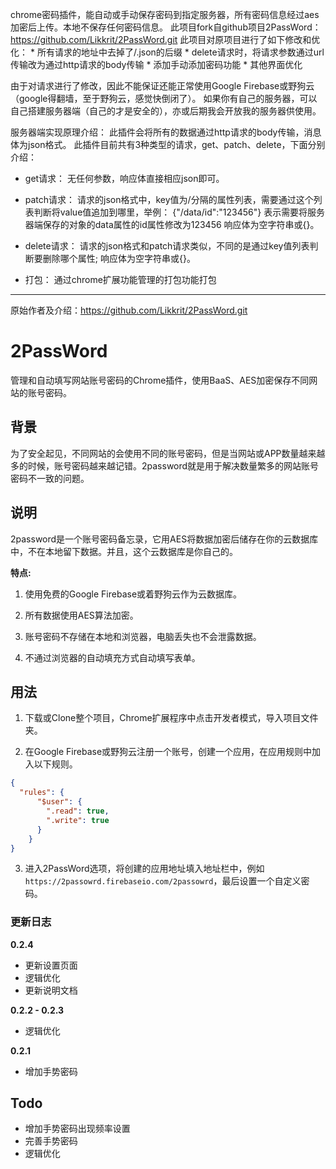 chrome密码插件，能自动或手动保存密码到指定服务器，所有密码信息经过aes加密后上传。本地不保存任何密码信息。
此项目fork自github项目2PassWord：https://github.com/Likkrit/2PassWord.git
此项目对原项目进行了如下修改和优化：
	* 所有请求的地址中去掉了/.json的后缀
	* delete请求时，将请求参数通过url传输改为通过http请求的body传输
	* 添加手动添加密码功能
	* 其他界面优化

由于对请求进行了修改，因此不能保证还能正常使用Google Firebase或野狗云（google得翻墙，至于野狗云，感觉快倒闭了）。
如果你有自己的服务器，可以自己搭建服务器端（自己的才是安全的），亦或后期我会开放我的服务器供使用。

服务器端实现原理介绍：
此插件会将所有的数据通过http请求的body传输，消息体为json格式。
此插件目前共有3种类型的请求，get、patch、delete，下面分别介绍：
* get请求：
无任何参数，响应体直接相应json即可。
* patch请求：
请求的json格式中，key值为/分隔的属性列表，需要通过这个列表判断将value值追加到哪里，举例：
{"/data/id":"123456"}
表示需要将服务器端保存的对象的data属性的id属性修改为123456
响应体为空字符串或{}。

* delete请求：
请求的json格式和patch请求类似，不同的是通过key值列表判断要删除哪个属性;
响应体为空字符串或{}。

* 打包：
通过chrome扩展功能管理的打包功能打包

---

原始作者及介绍：https://github.com/Likkrit/2PassWord.git

# 2PassWord

管理和自动填写网站账号密码的Chrome插件，使用BaaS、AES加密保存不同网站的账号密码。

背景
-------
为了安全起见，不同网站的会使用不同的账号密码，但是当网站或APP数量越来越多的时候，账号密码越来越记错。2password就是用于解决数量繁多的网站账号密码不一致的问题。

说明
-------
2password是一个账号密码备忘录，它用AES将数据加密后储存在你的云数据库中，不在本地留下数据。并且，这个云数据库是你自己的。

**特点:**

1. 使用免费的Google Firebase或着野狗云作为云数据库。

2. 所有数据使用AES算法加密。

3. 账号密码不存储在本地和浏览器，电脑丢失也不会泄露数据。

4. 不通过浏览器的自动填充方式自动填写表单。

用法
-------
1. 下载或Clone整个项目，Chrome扩展程序中点击开发者模式，导入项目文件夹。

2. 在Google Firebase或野狗云注册一个账号，创建一个应用，在应用规则中加入以下规则。

```json
{
  "rules": {
      "$user": {
        ".read": true,
        ".write": true
      }
    }
}
```

3. 进入2PassWord选项，将创建的应用地址填入地址栏中，例如`https://2passowrd.firebaseio.com/2passowrd`，最后设置一个自定义密码。

### 更新日志

**0.2.4**

- 更新设置页面  
- 逻辑优化  
- 更新说明文档

**0.2.2 - 0.2.3**

- 逻辑优化

**0.2.1**

- 增加手势密码

Todo
-------
- 增加手势密码出现频率设置  
- 完善手势密码  
- 逻辑优化
